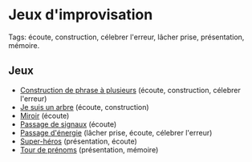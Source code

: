 # Jeux d'improvisation

Tags: écoute, construction, célebrer l'erreur, lâcher prise, présentation, mémoire.

## Jeux

- [Construction de phrase à plusieurs](./docs/construction-de-phrase-a-plusieurs.md) (écoute, construction, célebrer l'erreur)
- [Je suis un arbre](./docs/je-suis-un-arbre.md) (écoute, construction)
- [Miroir](./docs/miroir.md) (écoute)
- [Passage de signaux](./docs/passage-de-signaux.md) (écoute)
- [Passage d'énergie](./docs/passage-denergie.md) (lâcher prise, écoute, célebrer l'erreur)
- [Super-héros](./docs/super-heros.md) (présentation, écoute)
- [Tour de prénoms](./docs/tour-de-prenoms.md) (présentation, mémoire)
